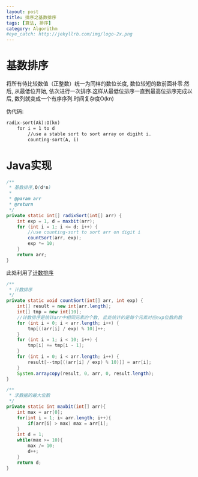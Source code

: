 ```yaml
---
layout: post
title: 排序之基数排序
tags: [算法, 排序]
category: Algorithm
#eye_catch: http://jekyllrb.com/img/logo-2x.png
---
```


<script type="text/javascript" src="http://cdn.mathjax.org/mathjax/latest/MathJax.js?config=default"></script>

# 基数排序

将所有待比较数值（正整数）统一为同样的数位长度, 数位较短的数前面补零.然后, 从最低位开始, 依次进行一次排序.这样从最低位排序一直到最高位排序完成以后, 数列就变成一个有序序列.时间复杂度O(kn)

<!--more-->
<!--more-->

伪代码:

```md
radix-sort(Ak):O(kn)
    for i = 1 to d
        //use a stable sort to sort array on digiht i.
        counting-sort(A, i)
```

# Java实现

```java
/**
 * 基数排序,O(d*n)
 *
 * @param arr
 * @return
 */
private static int[] radixSort(int[] arr) {
    int exp = 1, d = maxbit(arr);
    for (int i = 1; i <= d; i++) {
        //use counting-sort to sort arr on digit i
        countSort(arr, exp);
        exp *= 10;
    }
    return arr;
}
```

此处利用了[计数排序](/algorithm/2018/01/13/排序之计数排序/)

```java
/**
 * 计数排序
 */
private static void countSort(int[] arr, int exp) {
    int[] result = new int[arr.length];
    int[] tmp = new int[10];
    //计数排序是统计arr中相同元素的个数, 此处统计的是每个元素对应exp位数的数
    for (int i = 0; i < arr.length; i++) {
        tmp[((arr[i] / exp) % 10)]++;
    }
    for (int i = 1; i < 10; i++) {
        tmp[i] += tmp[i - 1];
    }
    for (int i = 0; i < arr.length; i++) {
        result[--tmp[((arr[i] / exp) % 10)]] = arr[i];
    }
    System.arraycopy(result, 0, arr, 0, result.length);
}

/**
 * 求数据的最大位数
 */
private static int maxbit(int[] arr){
    int max = arr[0];
    for(int i = 1; i< arr.length; i++){
        if(arr[i] > max) max = arr[i];
    }
    int d = 1;
    while(max >= 10){
        max /= 10;
        d++;
    }
    return d;
}
```
